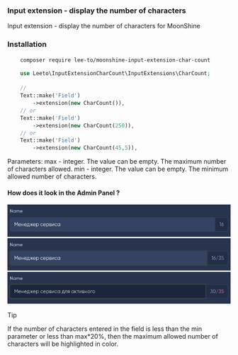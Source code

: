 ### Input extension - display the number of characters

Input extension - display the number of characters for MoonShine

### Installation

```
    composer require lee-to/moonshine-input-extension-char-count
```


```php
    use Leeto\InputExtensionCharCount\InputExtensions\CharCount;

    //
    Text::make('Field')
        ->extension(new CharCount()),
    // or
    Text::make('Field')
        ->extension(new CharCount(250)),
    // or
    Text::make('Field')
        ->extension(new CharCount(45,5)),
```
Parameters:
max - integer. The value can be empty. The maximum number of characters allowed.
min - integer. The value can be empty. The minimum allowed number of characters.

#### How does it look in the Admin Panel ?
![default](./screenshot/default.png)
![parameters](./screenshot/parameters.png)
![parameters warning](./screenshot/parameters-warning.png)

> [!TIP]
> If the number of characters entered in the field is less than the min parameter or less than max*20%, then the maximum allowed number of characters will be highlighted in color.
